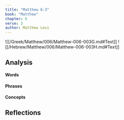 ```yaml
---
title: "Matthew 6:3"
book: "Matthew"
chapter: 6
verse: 3
author: Matthew Levi
---
```

![[/Greek/Matthew/006/Matthew-006-003G.md#Text]]
![[/Hebrew/Matthew/006/Matthew-006-003H.md#Text]]

## Analysis

#### Words

#### Phrases

#### Concepts

## Reflections
